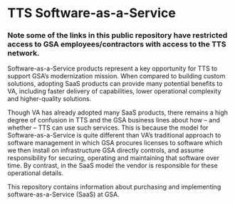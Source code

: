 # TTS Software-as-a-Service 

### Note some of the links in this public repository have restricted access to GSA employees/contractors with access to the TTS network.

Software-as-a-Service products represent a key opportunity for TTS to support GSA’s modernization mission. When compared to building custom solutions, adopting SaaS products can provide many potential benefits to VA, including faster delivery of capabilities, lower operational complexity and higher-quality solutions.

Though VA has already adopted many SaaS products, there remains a high degree of confusion in TTS and the GSA business lines about how – and whether – TTS can use such services. This is because the model for Software-as-a-Service is quite different than VA’s traditional approach to software management in which GSA procures licenses to software which we then install on infrastructure GSA directly controls, and assume responsibility for securing, operating and maintaining that software over time. By contrast, in the SaaS model the vendor is responsible for these operational details. 


This repository contains information about purchasing and implementing software-as-a-Service (SaaS) at GSA. 


